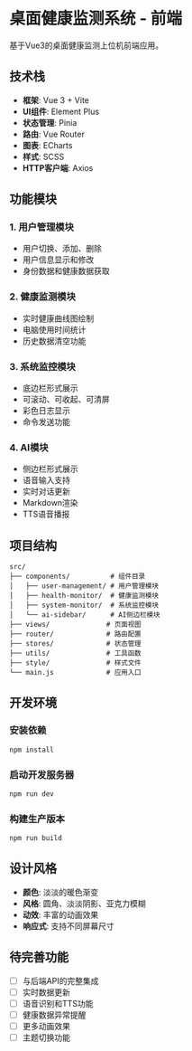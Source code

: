 # 桌面健康监测系统 - 前端

基于Vue3的桌面健康监测上位机前端应用。

## 技术栈

- **框架**: Vue 3 + Vite
- **UI组件**: Element Plus
- **状态管理**: Pinia
- **路由**: Vue Router
- **图表**: ECharts
- **样式**: SCSS
- **HTTP客户端**: Axios

## 功能模块

### 1. 用户管理模块
- 用户切换、添加、删除
- 用户信息显示和修改
- 身份数据和健康数据获取

### 2. 健康监测模块
- 实时健康曲线图绘制
- 电脑使用时间统计
- 历史数据清空功能

### 3. 系统监控模块
- 底边栏形式展示
- 可滚动、可收起、可清屏
- 彩色日志显示
- 命令发送功能

### 4. AI模块
- 侧边栏形式展示
- 语音输入支持
- 实时对话更新
- Markdown渲染
- TTS语音播报

## 项目结构

```
src/
├── components/          # 组件目录
│   ├── user-management/ # 用户管理模块
│   ├── health-monitor/  # 健康监测模块
│   ├── system-monitor/  # 系统监控模块
│   └── ai-sidebar/      # AI侧边栏模块
├── views/              # 页面视图
├── router/             # 路由配置
├── stores/             # 状态管理
├── utils/              # 工具函数
├── style/              # 样式文件
└── main.js             # 应用入口
```

## 开发环境

### 安装依赖
```bash
npm install
```

### 启动开发服务器
```bash
npm run dev
```

### 构建生产版本
```bash
npm run build
```

## 设计风格

- **颜色**: 淡淡的暖色渐变
- **风格**: 圆角、淡淡阴影、亚克力模糊
- **动效**: 丰富的动画效果
- **响应式**: 支持不同屏幕尺寸

## 待完善功能

- [ ] 与后端API的完整集成
- [ ] 实时数据更新
- [ ] 语音识别和TTS功能
- [ ] 健康数据异常提醒
- [ ] 更多动画效果
- [ ] 主题切换功能
